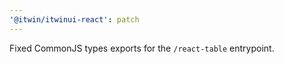 ```yaml
---
'@itwin/itwinui-react': patch
---
```


Fixed CommonJS types exports for the `/react-table` entrypoint.
